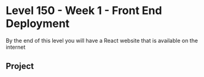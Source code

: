# Level 150 - Week 1 - Front End Deployment

By the end of this level you will have a React website that is available on the internet

## Project
